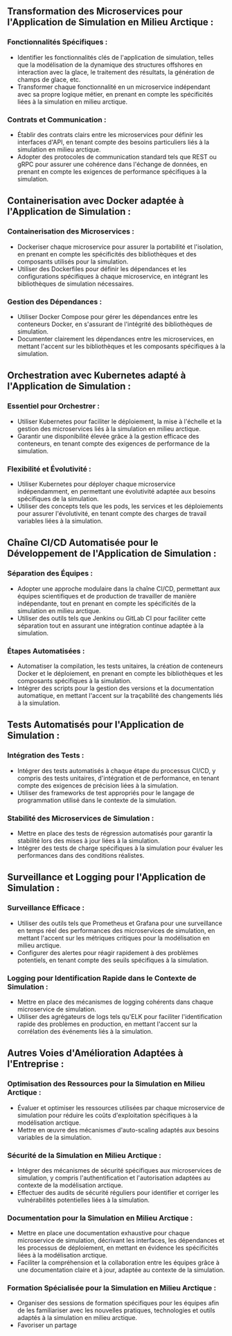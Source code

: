 ## Transformation des Microservices pour l'Application de Simulation en Milieu Arctique :

### Fonctionnalités Spécifiques :
- Identifier les fonctionnalités clés de l'application de simulation, telles que la modélisation de la dynamique des structures offshores en interaction avec la glace, le traitement des résultats, la génération de champs de glace, etc.
- Transformer chaque fonctionnalité en un microservice indépendant avec sa propre logique métier, en prenant en compte les spécificités liées à la simulation en milieu arctique.

### Contrats et Communication :
- Établir des contrats clairs entre les microservices pour définir les interfaces d'API, en tenant compte des besoins particuliers liés à la simulation en milieu arctique.
- Adopter des protocoles de communication standard tels que REST ou gRPC pour assurer une cohérence dans l'échange de données, en prenant en compte les exigences de performance spécifiques à la simulation.

## Containerisation avec Docker adaptée à l'Application de Simulation :

### Containerisation des Microservices :
- Dockeriser chaque microservice pour assurer la portabilité et l'isolation, en prenant en compte les spécificités des bibliothèques et des composants utilisés pour la simulation.
- Utiliser des Dockerfiles pour définir les dépendances et les configurations spécifiques à chaque microservice, en intégrant les bibliothèques de simulation nécessaires.

### Gestion des Dépendances :
- Utiliser Docker Compose pour gérer les dépendances entre les conteneurs Docker, en s'assurant de l'intégrité des bibliothèques de simulation.
- Documenter clairement les dépendances entre les microservices, en mettant l'accent sur les bibliothèques et les composants spécifiques à la simulation.

## Orchestration avec Kubernetes adapté à l'Application de Simulation :

### Essentiel pour Orchestrer :
- Utiliser Kubernetes pour faciliter le déploiement, la mise à l'échelle et la gestion des microservices liés à la simulation en milieu arctique.
- Garantir une disponibilité élevée grâce à la gestion efficace des conteneurs, en tenant compte des exigences de performance de la simulation.

### Flexibilité et Évolutivité :
- Utiliser Kubernetes pour déployer chaque microservice indépendamment, en permettant une évolutivité adaptée aux besoins spécifiques de la simulation.
- Utiliser des concepts tels que les pods, les services et les déploiements pour assurer l'évolutivité, en tenant compte des charges de travail variables liées à la simulation.

## Chaîne CI/CD Automatisée pour le Développement de l'Application de Simulation :

### Séparation des Équipes :
- Adopter une approche modulaire dans la chaîne CI/CD, permettant aux équipes scientifiques et de production de travailler de manière indépendante, tout en prenant en compte les spécificités de la simulation en milieu arctique.
- Utiliser des outils tels que Jenkins ou GitLab CI pour faciliter cette séparation tout en assurant une intégration continue adaptée à la simulation.

### Étapes Automatisées :
- Automatiser la compilation, les tests unitaires, la création de conteneurs Docker et le déploiement, en prenant en compte les bibliothèques et les composants spécifiques à la simulation.
- Intégrer des scripts pour la gestion des versions et la documentation automatique, en mettant l'accent sur la traçabilité des changements liés à la simulation.

## Tests Automatisés pour l'Application de Simulation :

### Intégration des Tests :
- Intégrer des tests automatisés à chaque étape du processus CI/CD, y compris des tests unitaires, d'intégration et de performance, en tenant compte des exigences de précision liées à la simulation.
- Utiliser des frameworks de test appropriés pour le langage de programmation utilisé dans le contexte de la simulation.

### Stabilité des Microservices de Simulation :
- Mettre en place des tests de régression automatisés pour garantir la stabilité lors des mises à jour liées à la simulation.
- Intégrer des tests de charge spécifiques à la simulation pour évaluer les performances dans des conditions réalistes.

## Surveillance et Logging pour l'Application de Simulation :

### Surveillance Efficace :
- Utiliser des outils tels que Prometheus et Grafana pour une surveillance en temps réel des performances des microservices de simulation, en mettant l'accent sur les métriques critiques pour la modélisation en milieu arctique.
- Configurer des alertes pour réagir rapidement à des problèmes potentiels, en tenant compte des seuils spécifiques à la simulation.

### Logging pour Identification Rapide dans le Contexte de Simulation :
- Mettre en place des mécanismes de logging cohérents dans chaque microservice de simulation.
- Utiliser des agrégateurs de logs tels qu'ELK pour faciliter l'identification rapide des problèmes en production, en mettant l'accent sur la corrélation des événements liés à la simulation.

## Autres Voies d'Amélioration Adaptées à l'Entreprise :

### Optimisation des Ressources pour la Simulation en Milieu Arctique :
- Évaluer et optimiser les ressources utilisées par chaque microservice de simulation pour réduire les coûts d'exploitation spécifiques à la modélisation arctique.
- Mettre en œuvre des mécanismes d'auto-scaling adaptés aux besoins variables de la simulation.

### Sécurité de la Simulation en Milieu Arctique :
- Intégrer des mécanismes de sécurité spécifiques aux microservices de simulation, y compris l'authentification et l'autorisation adaptées au contexte de la modélisation arctique.
- Effectuer des audits de sécurité réguliers pour identifier et corriger les vulnérabilités potentielles liées à la simulation.

### Documentation pour la Simulation en Milieu Arctique :
- Mettre en place une documentation exhaustive pour chaque microservice de simulation, décrivant les interfaces, les dépendances et les processus de déploiement, en mettant en évidence les spécificités liées à la modélisation arctique.
- Faciliter la compréhension et la collaboration entre les équipes grâce à une documentation claire et à jour, adaptée au contexte de la simulation.

### Formation Spécialisée pour la Simulation en Milieu Arctique :
- Organiser des sessions de formation spécifiques pour les équipes afin de les familiariser avec les nouvelles pratiques, technologies et outils adaptés à la simulation en milieu arctique.
- Favoriser un partage
